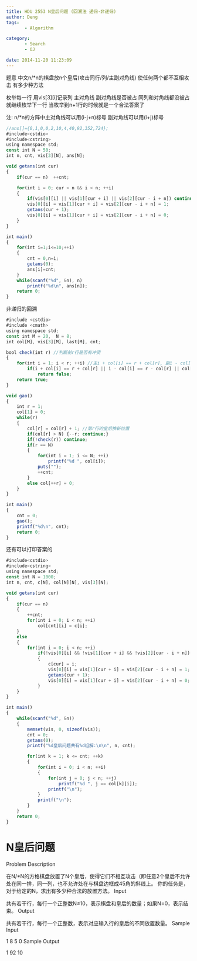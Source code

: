 ```yaml
---
title: HDU 2553 N皇后问题 (回溯法 递归·非递归)
author: Deng
tags: 
       - Algorithm

category: 
       - Search
       - OJ

date: 2014-11-20 11:23:09
---
```

题意 中文n/*n的棋盘放n个皇后(攻击同行/列/主副对角线) 使任何两个都不互相攻击 有多少种方法

枚举每一行 用vis[3][i]记录列 主对角线 副对角线是否被占 同列和对角线都没被占就继续枚举下一行 当枚举到n+1行的时候就是一个合法答案了

注: n/*n的方阵中主对角线可以用(i-j+n)标号 副对角线可以用(i+j)标号

```js 
//ans[]={0,1,0,0,2,10,4,40,92,352,724};
#include<cstdio>
#include<cstring>
using namespace std;
const int N = 50;
int n, cnt, vis[3][N], ans[N];

void getans(int cur)
{
    if(cur == n)  ++cnt;

    for(int i = 0; cur < n && i < n; ++i)
    {
        if(vis[0][i] || vis[1][cur + i] || vis[2][cur - i + n]) continue;
        vis[0][i] = vis[1][cur + i] = vis[2][cur - i + n] = 1;
        getans(cur + 1);
        vis[0][i] = vis[1][cur + i] = vis[2][cur - i + n] = 0;
    }
}

int main()
{
    for(int i=1;i<=10;++i)
    {
        cnt = 0,n=i;
        getans(0);
        ans[i]=cnt;
    }
    while(scanf("%d", &n), n)
        printf("%d\n", ans[n]);
    return 0;
}
```

非递归的回溯

```js 
#include <cstdio>
#include <cmath>
using namespace std;
const int M = 20,  N = 8;
int col[M], vis[3][M], last[M], cnt;

bool check(int r) //判断前r行是否有冲突
{
    for(int i = 1; i < r; ++i) //主i + col[i] == r + col[r], 副i - col[i] == r - col[r]
        if(i + col[i] == r + col[r] || i - col[i] == r - col[r] || col[i] == col[r])
            return false;
    return true;
}

void gao()
{
    int r = 1;
    col[1] = 0;
    while(r)
    {
        col[r] = col[r] + 1; //第r行的皇后换新位置
        if(col[r] > N) {--r; continue;}
        if(!check(r)) continue;
        if(r == N)
        {
            for(int i = 1; i <= N; ++i)
                printf("%d ", col[i]);
            puts("");
            ++cnt;
        }
        else col[++r] = 0;
    }
}

int main()
{
    cnt = 0;
    gao();
    printf("%d\n", cnt);
    return 0;
}
```

还有可以打印答案的

```js 
#include<cstdio>
#include<cstring>
using namespace std;
const int N = 1000;
int n, cnt, c[N], col[N][N], vis[3][N];

void getans(int cur)
{
    if(cur == n)
    {
        ++cnt;
        for(int i = 0; i < n; ++i)
            col[cnt][i] = c[i];
    }
    else
    {
        for(int i = 0; i < n; ++i)
            if(!vis[0][i] && !vis[1][cur + i] && !vis[2][cur - i + n])
            {
                c[cur] = i;
                vis[0][i] = vis[1][cur + i] = vis[2][cur - i + n] = 1;
                getans(cur + 1);
                vis[0][i] = vis[1][cur + i] = vis[2][cur - i + n] = 0;
            }
    }
}

int main()
{
    while(scanf("%d", &n))
    {
        memset(vis, 0, sizeof(vis));
        cnt = 0;
        getans(0);
        printf("%d皇后问题共有%d组解:\n\n", n, cnt);

        for(int k = 1; k <= cnt; ++k)
        {
            for(int i = 0; i < n; ++i)
            {
                for(int j = 0; j < n; ++j)
                    printf("%d ", j == col[k][i]);
                printf("\n");
            }
            printf("\n");
        }
    }
    return 0;
}
```

# N皇后问题

Problem Description

在N/*N的方格棋盘放置了N个皇后，使得它们不相互攻击（即任意2个皇后不允许处在同一排，同一列，也不允许处在与棋盘边框成45角的斜线上。
你的任务是，对于给定的N，求出有多少种合法的放置方法。
Input

共有若干行，每行一个正整数N≤10，表示棋盘和皇后的数量；如果N=0，表示结束。
Output

共有若干行，每行一个正整数，表示对应输入行的皇后的不同放置数量。
Sample Input

1 8 5 0
Sample Output

1 92 10